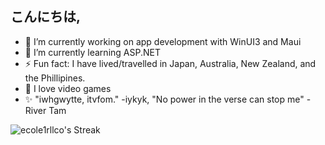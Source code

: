 ## こんにちは,

- 🔭 I’m currently working on app development with WinUI3 and Maui
- 🌱 I’m currently learning ASP.NET
- ⚡ Fun fact: I have lived/travelled in Japan, Australia, New Zealand, and the Phillipines.
- 💞️ I love video games
- ✨ "iwhgwytte, itvfom." -iykyk, "No power in the verse can stop me" -River Tam

![ecole1rllco's Streak](https://github-readme-streak-stats.herokuapp.com/?user=ecole1rllco&theme=chartreuse-dark&hide_border=true)

<!--
**ecole1rllco/ecole1rllco** is a ✨ _special_ ✨ repository because its `README.md` (this file) appears on your GitHub profile.

Here are some ideas to get you started:


- 👯 I’m looking to collaborate on ...
- 🤔 I’m looking for help with ...
- 💬 Ask me about ...
- 📫 How to reach me: ...
- 😄 Pronouns: 
- ⚡ Fun fact: ...
-->
